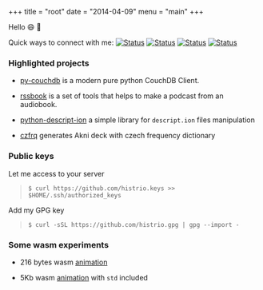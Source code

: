 +++
title = "root"
date = "2014-04-09"
menu = "main"
+++


Hello :smile: :wave:

Quick ways to connect with me: 
[![Status](https://badgen.net/badge/icon/email?label)](mailto:rinat.sabitov@gmail.com)
[![Status](https://badgen.net/badge/icon/telegram?icon=telegram&label)](https://t.me/histrio)
[![Status](https://badgen.net/keybase/pgp/lukechilds)](https://keybase.io/histrio)
[![Status](https://badgen.net/badge/icon/discord?icon=discord&label)](https://discordapp.com/users/334224768645595137)


### **Highlighted projects**

- [py-couchdb](https://github.com/histrio/py-couchdb) is a modern pure python CouchDB Client.

- [rssbook](https://github.com/histrio/rssbook) is a set of tools that helps to make a podcast from an audiobook.

- [python-descript-ion](https://github.com/histrio/python-descript-ion) a simple library for `descript.ion` files manipulation

- [czfrq](https://github.com/histrio/czfrq) generates Akni deck with czech frequency dictionary

### **Public keys**

Let me access to your server

> `$ curl https://github.com/histrio.keys >> $HOME/.ssh/authorized_keys`

Add my GPG key

> `$ curl -sSL https://github.com/histrio.gpg | gpg --import -`


### **Some wasm experiments**

- 216 bytes wasm [animation](/wasm/demo01.html)

- 5Kb wasm [animation](/wasm/demo02.html) with `std` included
